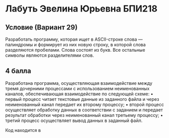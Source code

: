 # Лабуть Эвелина Юрьевна БПИ218
## Условие (Вариант 29)
Разработать программу, которая ищет в ASCII-строке слова — палиндромы и формирует из них новую строку, в которой слова разделяются пробелами. Слова состоят из букв. Все остальные символы являются разделителями слов.
## 4 балла
Разработана программа, осуществляющая взаимодействие между тремя дочерними процессами с использованием неименованных каналов, обеспечивающая взаимодействие по следующей схеме:
• первый процесс читает текстовые данные из заданного файла и через неименованный канал передает их второму процессу;
• второй процесс осуществляет обработку данных в соответствии с заданием и передает результат обработки через неименованный канал третьему процессу;
• третий процесс осуществляет вывод данных в заданный файл.

Код находится в 
